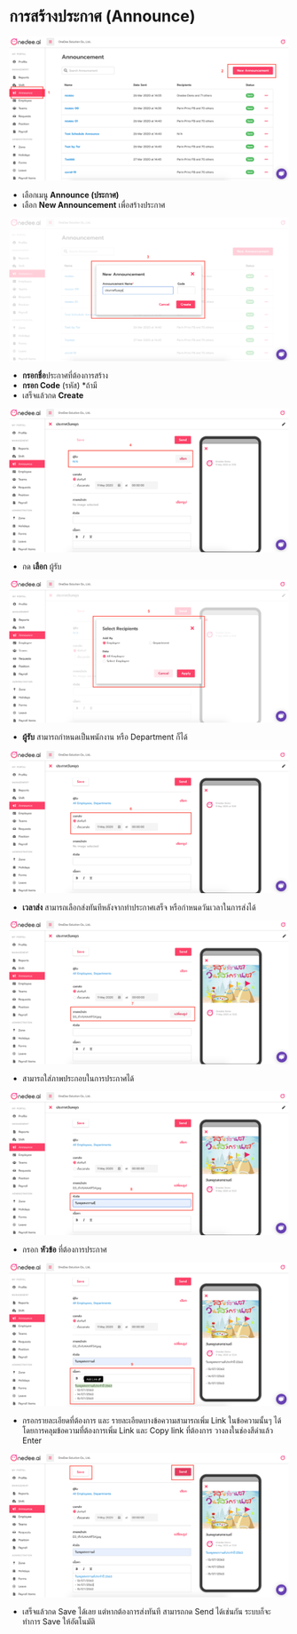 # การสร้างประกาศ \(Announce\)

![](../.gitbook/assets/screen-shot-2563-05-11-at-13.16.38.png)

* เลือกเมนู **Announce \(ประกาศ\)**
* เลือก **New Announcement** เพื่อสร้างประกาศ

![](../.gitbook/assets/screen-shot-2563-05-11-at-13.18.26.png)

* **กรอกชื่อ**ประกาศที่ต้องการสร้าง
* **กรอก Code** \(รหัส\) \*ถ้ามี
* เสร็จแล้วกด **Create** 

![](../.gitbook/assets/screen-shot-2563-05-11-at-13.20.09.png)

* กด **เลือก** ผู้รับ

![](../.gitbook/assets/screen-shot-2563-05-11-at-13.20.51.png)

* **ผู้รับ** สามารถกำหนดเป็นพนักงาน หรือ Department ก็ได้

![](../.gitbook/assets/screen-shot-2563-05-11-at-13.21.26.png)

* **เวลาส่ง** สามารถเลือกส่งทันทีหลังจากทำประกาศเสร็จ หรือกำหนดวันเวลาในการส่งได้

![](../.gitbook/assets/screen-shot-2563-05-11-at-13.22.18.png)

* สามารถใส่ภาพประกอบในการประกาศได้

![](../.gitbook/assets/screen-shot-2563-05-11-at-13.23.11.png)

* กรอก **หัวข้อ** ที่ต้องการประกาศ

![](../.gitbook/assets/screen-shot-2563-05-11-at-13.25.22.png)

* กรอกรายละเอียดที่ต้องการ และ รายละเอียดบางข้อความสามารถเพิ่ม Link ในข้อความนั้นๆ ได้ โดยการคลุมข้อความที่ต้องการเพิ่ม Link และ Copy link ที่ต้องการ วางลงในช่องสีดำแล้ว Enter

![](../.gitbook/assets/screen-shot-2563-05-11-at-13.26.25.png)

* เสร็จแล้วกด Save ได้เลย แต่หากต้องการส่งทันที สามารถกด Send ได้เช่นกัน ระบบก็จะทำการ Save ให้อัตโนมัติ




